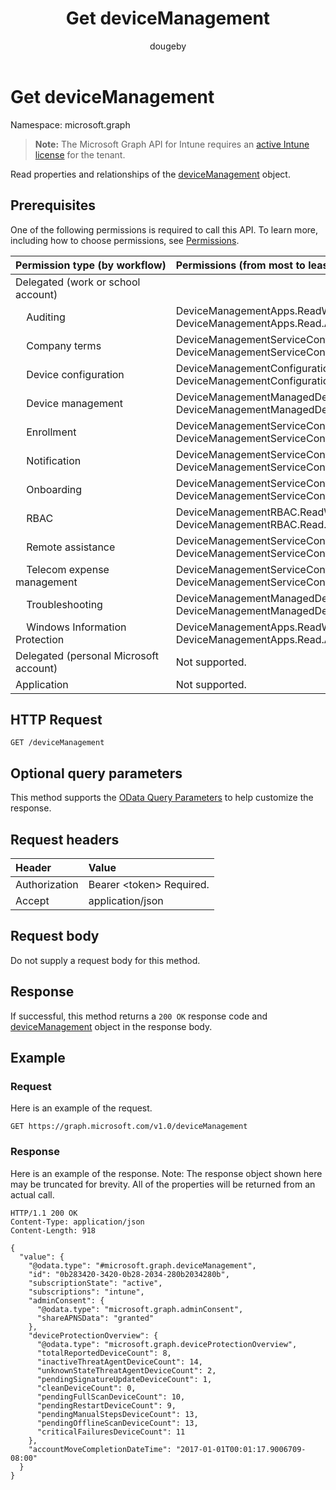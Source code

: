 ﻿---
title: "Get deviceManagement"
description: "Read properties and relationships of the deviceManagement object."
author: "dougeby"
localization_priority: Normal
ms.prod: "intune"
doc_type: apiPageType
---

# Get deviceManagement

Namespace: microsoft.graph

> **Note:** The Microsoft Graph API for Intune requires an [active Intune license](https://go.microsoft.com/fwlink/?linkid=839381) for the tenant.

Read properties and relationships of the [deviceManagement](../resources/intune-shared-devicemanagement.md) object.

## Prerequisites

One of the following permissions is required to call this API. To learn more, including how to choose permissions, see [Permissions](/graph/permissions-reference).

| Permission&nbsp;type&nbsp;(by&nbsp;workflow) | Permissions (from most to least privileged)                                           |
| :------------------------------------------- | :------------------------------------------------------------------------------------ |
| Delegated (work or school account)           |                                                                                       |
| &nbsp; &nbsp; Auditing                       | DeviceManagementApps.ReadWrite.All, DeviceManagementApps.Read.All                     |
| &nbsp; &nbsp; Company terms                  | DeviceManagementServiceConfig.ReadWrite.All, DeviceManagementServiceConfig.Read.All   |
| &nbsp; &nbsp; Device configuration           | DeviceManagementConfiguration.ReadWrite.All, DeviceManagementConfiguration.Read.All   |
| &nbsp; &nbsp; Device management              | DeviceManagementManagedDevices.ReadWrite.All, DeviceManagementManagedDevices.Read.All |
| &nbsp; &nbsp; Enrollment                     | DeviceManagementServiceConfig.ReadWrite.All, DeviceManagementServiceConfig.Read.All   |
| &nbsp; &nbsp; Notification                   | DeviceManagementServiceConfig.ReadWrite.All, DeviceManagementServiceConfig.Read.All   |
| &nbsp; &nbsp; Onboarding                     | DeviceManagementServiceConfig.ReadWrite.All, DeviceManagementServiceConfig.Read.All   |
| &nbsp; &nbsp; RBAC                           | DeviceManagementRBAC.ReadWrite.All, DeviceManagementRBAC.Read.All                     |
| &nbsp; &nbsp; Remote assistance              | DeviceManagementServiceConfig.ReadWrite.All, DeviceManagementServiceConfig.Read.All   |
| &nbsp; &nbsp; Telecom expense management     | DeviceManagementServiceConfig.ReadWrite.All, DeviceManagementServiceConfig.Read.All   |
| &nbsp; &nbsp; Troubleshooting                | DeviceManagementManagedDevices.ReadWrite.All, DeviceManagementManagedDevices.Read.All |
| &nbsp; &nbsp; Windows Information Protection | DeviceManagementApps.ReadWrite.All, DeviceManagementApps.Read.All                     |
| Delegated (personal Microsoft account)       | Not supported.                                                                        |
| Application                                  | Not supported.                                                                        |

## HTTP Request

<!-- {
  "blockType": "ignored"
}
-->

```http
GET /deviceManagement
```

## Optional query parameters

This method supports the [OData Query Parameters](/graph/query-parameters) to help customize the response.

## Request headers

| Header        | Value                          |
| :------------ | :----------------------------- |
| Authorization | Bearer &lt;token&gt; Required. |
| Accept        | application/json               |

## Request body

Do not supply a request body for this method.

## Response

If successful, this method returns a `200 OK` response code and [deviceManagement](../resources/intune-shared-devicemanagement.md) object in the response body.

## Example

### Request

Here is an example of the request.

```http
GET https://graph.microsoft.com/v1.0/deviceManagement
```

### Response

Here is an example of the response. Note: The response object shown here may be truncated for brevity. All of the properties will be returned from an actual call.

```http
HTTP/1.1 200 OK
Content-Type: application/json
Content-Length: 918

{
  "value": {
    "@odata.type": "#microsoft.graph.deviceManagement",
    "id": "0b283420-3420-0b28-2034-280b2034280b",
    "subscriptionState": "active",
    "subscriptions": "intune",
    "adminConsent": {
      "@odata.type": "microsoft.graph.adminConsent",
      "shareAPNSData": "granted"
    },
    "deviceProtectionOverview": {
      "@odata.type": "microsoft.graph.deviceProtectionOverview",
      "totalReportedDeviceCount": 8,
      "inactiveThreatAgentDeviceCount": 14,
      "unknownStateThreatAgentDeviceCount": 2,
      "pendingSignatureUpdateDeviceCount": 1,
      "cleanDeviceCount": 0,
      "pendingFullScanDeviceCount": 10,
      "pendingRestartDeviceCount": 9,
      "pendingManualStepsDeviceCount": 13,
      "pendingOfflineScanDeviceCount": 13,
      "criticalFailuresDeviceCount": 11
    },
    "accountMoveCompletionDateTime": "2017-01-01T00:01:17.9006709-08:00"
  }
}
```
